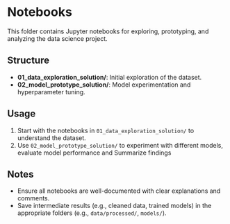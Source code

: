# Notebooks

This folder contains Jupyter notebooks for exploring, prototyping, and analyzing the data science project.

## Structure

- **01_data_exploration_solution/**: Initial exploration of the dataset.
- **02_model_prototype_solution/**: Model experimentation and hyperparameter tuning.

## Usage

1. Start with the notebooks in `01_data_exploration_solution/` to understand the dataset.
2. Use `02_model_prototype_solution/` to experiment with different models, evaluate model performance and Summarize findings

## Notes

- Ensure all notebooks are well-documented with clear explanations and comments.
- Save intermediate results (e.g., cleaned data, trained models) in the appropriate folders (e.g., `data/processed/`, `models/`).